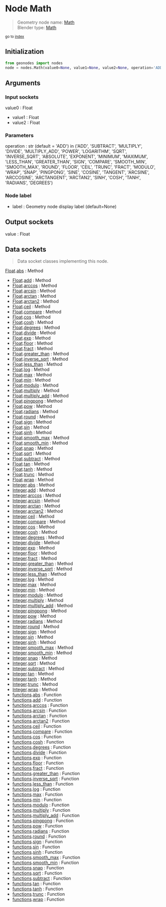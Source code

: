 
# Node Math

> Geometry node name: [Math](https://docs.blender.org/manual/en/latest/modeling/geometry_nodes/material/math.html)<br>
  Blender type: [Math](https://docs.blender.org/api/current/bpy.types.ShaderNodeMath.html)
  
<sub>go to [index](/docs/index.md)</sub>

## Initialization

```python
from geonodes import nodes
node = nodes.Math(value0=None, value1=None, value2=None, operation='ADD', label=None)
```



## Arguments


### Input sockets

value0 : Float
- value1 : Float
- value2 : Float

### Parameters

operation : str (default = 'ADD') in ('ADD', 'SUBTRACT', 'MULTIPLY', 'DIVIDE', 'MULTIPLY_ADD', 'POWER', 'LOGARITHM', 'SQRT', 'INVERSE_SQRT', 'ABSOLUTE', 'EXPONENT', 'MINIMUM', 'MAXIMUM', 'LESS_THAN', 'GREATER_THAN', 'SIGN', 'COMPARE', 'SMOOTH_MIN', 'SMOOTH_MAX', 'ROUND', 'FLOOR', 'CEIL', 'TRUNC', 'FRACT', 'MODULO', 'WRAP', 'SNAP', 'PINGPONG', 'SINE', 'COSINE', 'TANGENT', 'ARCSINE', 'ARCCOSINE', 'ARCTANGENT', 'ARCTAN2', 'SINH', 'COSH', 'TANH', 'RADIANS', 'DEGREES')

### Node label

- label : Geometry node display label (default=None)

## Output sockets

value : Float

## Data sockets

> Data socket classes implementing this node.
  
[Float](/docs/sockets/Float.md).[abs](/docs/sockets/Float.md#abs) : Method
- [Float](/docs/sockets/Float.md).[add](/docs/sockets/Float.md#add) : Method
- [Float](/docs/sockets/Float.md).[arccos](/docs/sockets/Float.md#arccos) : Method
- [Float](/docs/sockets/Float.md).[arcsin](/docs/sockets/Float.md#arcsin) : Method
- [Float](/docs/sockets/Float.md).[arctan](/docs/sockets/Float.md#arctan) : Method
- [Float](/docs/sockets/Float.md).[arctan2](/docs/sockets/Float.md#arctan2) : Method
- [Float](/docs/sockets/Float.md).[ceil](/docs/sockets/Float.md#ceil) : Method
- [Float](/docs/sockets/Float.md).[compare](/docs/sockets/Float.md#compare) : Method
- [Float](/docs/sockets/Float.md).[cos](/docs/sockets/Float.md#cos) : Method
- [Float](/docs/sockets/Float.md).[cosh](/docs/sockets/Float.md#cosh) : Method
- [Float](/docs/sockets/Float.md).[degrees](/docs/sockets/Float.md#degrees) : Method
- [Float](/docs/sockets/Float.md).[divide](/docs/sockets/Float.md#divide) : Method
- [Float](/docs/sockets/Float.md).[exp](/docs/sockets/Float.md#exp) : Method
- [Float](/docs/sockets/Float.md).[floor](/docs/sockets/Float.md#floor) : Method
- [Float](/docs/sockets/Float.md).[fract](/docs/sockets/Float.md#fract) : Method
- [Float](/docs/sockets/Float.md).[greater_than](/docs/sockets/Float.md#greater_than) : Method
- [Float](/docs/sockets/Float.md).[inverse_sqrt](/docs/sockets/Float.md#inverse_sqrt) : Method
- [Float](/docs/sockets/Float.md).[less_than](/docs/sockets/Float.md#less_than) : Method
- [Float](/docs/sockets/Float.md).[log](/docs/sockets/Float.md#log) : Method
- [Float](/docs/sockets/Float.md).[max](/docs/sockets/Float.md#max) : Method
- [Float](/docs/sockets/Float.md).[min](/docs/sockets/Float.md#min) : Method
- [Float](/docs/sockets/Float.md).[modulo](/docs/sockets/Float.md#modulo) : Method
- [Float](/docs/sockets/Float.md).[multiply](/docs/sockets/Float.md#multiply) : Method
- [Float](/docs/sockets/Float.md).[multiply_add](/docs/sockets/Float.md#multiply_add) : Method
- [Float](/docs/sockets/Float.md).[pingpong](/docs/sockets/Float.md#pingpong) : Method
- [Float](/docs/sockets/Float.md).[pow](/docs/sockets/Float.md#pow) : Method
- [Float](/docs/sockets/Float.md).[radians](/docs/sockets/Float.md#radians) : Method
- [Float](/docs/sockets/Float.md).[round](/docs/sockets/Float.md#round) : Method
- [Float](/docs/sockets/Float.md).[sign](/docs/sockets/Float.md#sign) : Method
- [Float](/docs/sockets/Float.md).[sin](/docs/sockets/Float.md#sin) : Method
- [Float](/docs/sockets/Float.md).[sinh](/docs/sockets/Float.md#sinh) : Method
- [Float](/docs/sockets/Float.md).[smooth_max](/docs/sockets/Float.md#smooth_max) : Method
- [Float](/docs/sockets/Float.md).[smooth_min](/docs/sockets/Float.md#smooth_min) : Method
- [Float](/docs/sockets/Float.md).[snap](/docs/sockets/Float.md#snap) : Method
- [Float](/docs/sockets/Float.md).[sqrt](/docs/sockets/Float.md#sqrt) : Method
- [Float](/docs/sockets/Float.md).[subtract](/docs/sockets/Float.md#subtract) : Method
- [Float](/docs/sockets/Float.md).[tan](/docs/sockets/Float.md#tan) : Method
- [Float](/docs/sockets/Float.md).[tanh](/docs/sockets/Float.md#tanh) : Method
- [Float](/docs/sockets/Float.md).[trunc](/docs/sockets/Float.md#trunc) : Method
- [Float](/docs/sockets/Float.md).[wrap](/docs/sockets/Float.md#wrap) : Method
- [Integer](/docs/sockets/Integer.md).[abs](/docs/sockets/Integer.md#abs) : Method
- [Integer](/docs/sockets/Integer.md).[add](/docs/sockets/Integer.md#add) : Method
- [Integer](/docs/sockets/Integer.md).[arccos](/docs/sockets/Integer.md#arccos) : Method
- [Integer](/docs/sockets/Integer.md).[arcsin](/docs/sockets/Integer.md#arcsin) : Method
- [Integer](/docs/sockets/Integer.md).[arctan](/docs/sockets/Integer.md#arctan) : Method
- [Integer](/docs/sockets/Integer.md).[arctan2](/docs/sockets/Integer.md#arctan2) : Method
- [Integer](/docs/sockets/Integer.md).[ceil](/docs/sockets/Integer.md#ceil) : Method
- [Integer](/docs/sockets/Integer.md).[compare](/docs/sockets/Integer.md#compare) : Method
- [Integer](/docs/sockets/Integer.md).[cos](/docs/sockets/Integer.md#cos) : Method
- [Integer](/docs/sockets/Integer.md).[cosh](/docs/sockets/Integer.md#cosh) : Method
- [Integer](/docs/sockets/Integer.md).[degrees](/docs/sockets/Integer.md#degrees) : Method
- [Integer](/docs/sockets/Integer.md).[divide](/docs/sockets/Integer.md#divide) : Method
- [Integer](/docs/sockets/Integer.md).[exp](/docs/sockets/Integer.md#exp) : Method
- [Integer](/docs/sockets/Integer.md).[floor](/docs/sockets/Integer.md#floor) : Method
- [Integer](/docs/sockets/Integer.md).[fract](/docs/sockets/Integer.md#fract) : Method
- [Integer](/docs/sockets/Integer.md).[greater_than](/docs/sockets/Integer.md#greater_than) : Method
- [Integer](/docs/sockets/Integer.md).[inverse_sqrt](/docs/sockets/Integer.md#inverse_sqrt) : Method
- [Integer](/docs/sockets/Integer.md).[less_than](/docs/sockets/Integer.md#less_than) : Method
- [Integer](/docs/sockets/Integer.md).[log](/docs/sockets/Integer.md#log) : Method
- [Integer](/docs/sockets/Integer.md).[max](/docs/sockets/Integer.md#max) : Method
- [Integer](/docs/sockets/Integer.md).[min](/docs/sockets/Integer.md#min) : Method
- [Integer](/docs/sockets/Integer.md).[modulo](/docs/sockets/Integer.md#modulo) : Method
- [Integer](/docs/sockets/Integer.md).[multiply](/docs/sockets/Integer.md#multiply) : Method
- [Integer](/docs/sockets/Integer.md).[multiply_add](/docs/sockets/Integer.md#multiply_add) : Method
- [Integer](/docs/sockets/Integer.md).[pingpong](/docs/sockets/Integer.md#pingpong) : Method
- [Integer](/docs/sockets/Integer.md).[pow](/docs/sockets/Integer.md#pow) : Method
- [Integer](/docs/sockets/Integer.md).[radians](/docs/sockets/Integer.md#radians) : Method
- [Integer](/docs/sockets/Integer.md).[round](/docs/sockets/Integer.md#round) : Method
- [Integer](/docs/sockets/Integer.md).[sign](/docs/sockets/Integer.md#sign) : Method
- [Integer](/docs/sockets/Integer.md).[sin](/docs/sockets/Integer.md#sin) : Method
- [Integer](/docs/sockets/Integer.md).[sinh](/docs/sockets/Integer.md#sinh) : Method
- [Integer](/docs/sockets/Integer.md).[smooth_max](/docs/sockets/Integer.md#smooth_max) : Method
- [Integer](/docs/sockets/Integer.md).[smooth_min](/docs/sockets/Integer.md#smooth_min) : Method
- [Integer](/docs/sockets/Integer.md).[snap](/docs/sockets/Integer.md#snap) : Method
- [Integer](/docs/sockets/Integer.md).[sqrt](/docs/sockets/Integer.md#sqrt) : Method
- [Integer](/docs/sockets/Integer.md).[subtract](/docs/sockets/Integer.md#subtract) : Method
- [Integer](/docs/sockets/Integer.md).[tan](/docs/sockets/Integer.md#tan) : Method
- [Integer](/docs/sockets/Integer.md).[tanh](/docs/sockets/Integer.md#tanh) : Method
- [Integer](/docs/sockets/Integer.md).[trunc](/docs/sockets/Integer.md#trunc) : Method
- [Integer](/docs/sockets/Integer.md).[wrap](/docs/sockets/Integer.md#wrap) : Method
- [functions](/docs/sockets/functions.md).[abs](/docs/sockets/functions.md#abs) : Function
- [functions](/docs/sockets/functions.md).[add](/docs/sockets/functions.md#add) : Function
- [functions](/docs/sockets/functions.md).[arccos](/docs/sockets/functions.md#arccos) : Function
- [functions](/docs/sockets/functions.md).[arcsin](/docs/sockets/functions.md#arcsin) : Function
- [functions](/docs/sockets/functions.md).[arctan](/docs/sockets/functions.md#arctan) : Function
- [functions](/docs/sockets/functions.md).[arctan2](/docs/sockets/functions.md#arctan2) : Function
- [functions](/docs/sockets/functions.md).[ceil](/docs/sockets/functions.md#ceil) : Function
- [functions](/docs/sockets/functions.md).[compare](/docs/sockets/functions.md#compare) : Function
- [functions](/docs/sockets/functions.md).[cos](/docs/sockets/functions.md#cos) : Function
- [functions](/docs/sockets/functions.md).[cosh](/docs/sockets/functions.md#cosh) : Function
- [functions](/docs/sockets/functions.md).[degrees](/docs/sockets/functions.md#degrees) : Function
- [functions](/docs/sockets/functions.md).[divide](/docs/sockets/functions.md#divide) : Function
- [functions](/docs/sockets/functions.md).[exp](/docs/sockets/functions.md#exp) : Function
- [functions](/docs/sockets/functions.md).[floor](/docs/sockets/functions.md#floor) : Function
- [functions](/docs/sockets/functions.md).[fract](/docs/sockets/functions.md#fract) : Function
- [functions](/docs/sockets/functions.md).[greater_than](/docs/sockets/functions.md#greater_than) : Function
- [functions](/docs/sockets/functions.md).[inverse_sqrt](/docs/sockets/functions.md#inverse_sqrt) : Function
- [functions](/docs/sockets/functions.md).[less_than](/docs/sockets/functions.md#less_than) : Function
- [functions](/docs/sockets/functions.md).[log](/docs/sockets/functions.md#log) : Function
- [functions](/docs/sockets/functions.md).[max](/docs/sockets/functions.md#max) : Function
- [functions](/docs/sockets/functions.md).[min](/docs/sockets/functions.md#min) : Function
- [functions](/docs/sockets/functions.md).[modulo](/docs/sockets/functions.md#modulo) : Function
- [functions](/docs/sockets/functions.md).[multiply](/docs/sockets/functions.md#multiply) : Function
- [functions](/docs/sockets/functions.md).[multiply_add](/docs/sockets/functions.md#multiply_add) : Function
- [functions](/docs/sockets/functions.md).[pingpong](/docs/sockets/functions.md#pingpong) : Function
- [functions](/docs/sockets/functions.md).[pow](/docs/sockets/functions.md#pow) : Function
- [functions](/docs/sockets/functions.md).[radians](/docs/sockets/functions.md#radians) : Function
- [functions](/docs/sockets/functions.md).[round](/docs/sockets/functions.md#round) : Function
- [functions](/docs/sockets/functions.md).[sign](/docs/sockets/functions.md#sign) : Function
- [functions](/docs/sockets/functions.md).[sin](/docs/sockets/functions.md#sin) : Function
- [functions](/docs/sockets/functions.md).[sinh](/docs/sockets/functions.md#sinh) : Function
- [functions](/docs/sockets/functions.md).[smooth_max](/docs/sockets/functions.md#smooth_max) : Function
- [functions](/docs/sockets/functions.md).[smooth_min](/docs/sockets/functions.md#smooth_min) : Function
- [functions](/docs/sockets/functions.md).[snap](/docs/sockets/functions.md#snap) : Function
- [functions](/docs/sockets/functions.md).[sqrt](/docs/sockets/functions.md#sqrt) : Function
- [functions](/docs/sockets/functions.md).[subtract](/docs/sockets/functions.md#subtract) : Function
- [functions](/docs/sockets/functions.md).[tan](/docs/sockets/functions.md#tan) : Function
- [functions](/docs/sockets/functions.md).[tanh](/docs/sockets/functions.md#tanh) : Function
- [functions](/docs/sockets/functions.md).[trunc](/docs/sockets/functions.md#trunc) : Function
- [functions](/docs/sockets/functions.md).[wrap](/docs/sockets/functions.md#wrap) : Function
  
